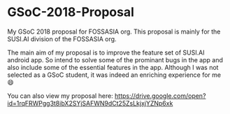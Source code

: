 # GSoC-2018-Proposal
My GSoC 2018 proposal for FOSSASIA org.
This proposal is mainly for the SUSI.AI division of the FOSSASIA org.

The main aim of my proposal is to improve the feature set of SUSI.AI android app. So intend to solve some of the prominant bugs in the app and also include some of the essential features in the app. Although I was not selected as a GSoC student, it was indeed an enriching experience for me :smile:

You can also view my proposal here: https://drive.google.com/open?id=1rqFRWPgg3t8ibX2SYjSAFWN9dCt25ZsLkjxjYZNp6xk
